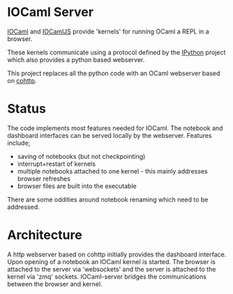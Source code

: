 # IOCaml Server

[IOCaml](https://github.com/andrewray/iocaml) and [IOCamlJS](https://github.com/andrewray/iocamljs)
provide 'kernels' for running OCaml a REPL in a browser.

These kernels communicate using a protocol defined by the [IPython](http://www.ipython.prg) project
which also provides a python based webserver. 

This project replaces all the python code with an OCaml webserver based on 
[cohttp](https://github.com/avsm/ocaml-cohttp).

# Status

The code implements most features needed for IOCaml.  The notebook and dashboard 
interfaces can be served locally by the webserver.  Features include;

* saving of notebooks (but not checkpointing)
* interrupt+restart of kernels
* multiple notebooks attached to one kernel - this mainly addresses browser refreshes
* browser files are built into the executable

There are some oddities around notebook renaming which need to be addressed.

# Architecture

A http webserver based on cohttp initially provides the dashboard interface.  Upon 
opening of a notebook an IOCaml kernel is started.  The browser is attached to the 
server via 'websockets' and the server is attached to the kernel via 'zmq' sockets.
IOCaml-server bridges the communications between the browser and kernel.

